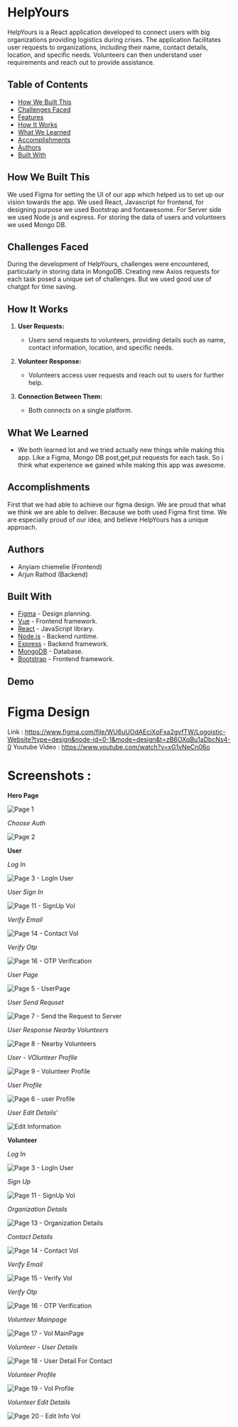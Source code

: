 # HelpYours

HelpYours is a React application developed to connect users with big organizations providing logistics during crises. The application facilitates user requests to organizations, including their name, contact details, location, and specific needs. Volunteers can then understand user requirements and reach out to provide assistance.

## Table of Contents

- [How We Built This](#how-we-built-this)
- [Challenges Faced](#challenges-faced)
- [Features](#features)
- [How It Works](#how-it-works)
- [What We Learned](#what-we-learned)
- [Accomplishments](#accomplishments)
- [Authors](#authors)
- [Built With](#built-with)

## How We Built This
We used Figma for setting the UI of our app which helped us to set up our vision towards the app. We used React, Javascript for frontend, for designing purpose we used Bootstrap and fontawesome. For Server side we used Node js and express. For storing the data of users and volunteers we used Mongo DB.

## Challenges Faced

During the development of HelpYours, challenges were encountered, particularly in storing data in MongoDB. Creating new Axios requests for each task posed a unique set of challenges. But we used good use of chatgpt for time saving.

## How It Works

1. **User Requests:**
   - Users send requests to volunteers, providing details such as name, contact information, location, and specific needs.

2. **Volunteer Response:**
   - Volunteers access user requests and reach out to users for further help.

3. **Connection Between Them:**
   - Both connects on a single platform.

## What We Learned
- We both learned lot and we tried actually new things while making this app. Like a Figma, Mongo DB post,get,put requests for each task. So i think what experience we gained while making this app was awesome. 

## Accomplishments
First that we had able to achieve our figma design. We are proud that what we think we are able to deliver. Because we both used Figma first time. We are especially proud of our idea, and believe HelpYours has a unique approach.

## Authors

- Anyiam chiemelie (Frontend)
- Arjun Rathod (Backend)

## Built With

- [Figma](https://www.figma.com/) - Design planning.
- [Vue](https://vuejs.org/) - Frontend framework.
- [React](https://reactjs.org/) - JavaScript library.
- [Node.js](https://nodejs.org/) - Backend runtime.
- [Express](https://expressjs.com/) - Backend framework.
- [MongoDB](https://www.mongodb.com/) - Database.
- [Bootstrap](https://getbootstrap.com/) - Frontend framework.

## Demo
# Figma Design 
Link : https://www.figma.com/file/WU6uUOdAEciXpFxa2gvfTW/Logoistic-Website?type=design&node-id=0-1&mode=design&t=zB6OXqBu1aDbcNs4-0
Youtube Video : https://www.youtube.com/watch?v=xG1vNeCn06o

# Screenshots :

**Hero Page**

![Page 1](https://github.com/arjunrathod91/logisticsapp/assets/138087179/b70028f8-cb5d-4a74-8ddf-c70faffb2181)

*Choose Auth*

![Page 2](https://github.com/arjunrathod91/logisticsapp/assets/138087179/7814daaa-c83b-451e-baed-c9c5019eb8f1)

**User** 

*Log In*

![Page 3 - LogIn User](https://github.com/arjunrathod91/logisticsapp/assets/138087179/56f5b7ba-ed65-4372-9bd0-8003f464c7be)

*User Sign In*

![Page 11 - SignUp Vol](https://github.com/arjunrathod91/logisticsapp/assets/138087179/710c388a-1e15-444d-aeb7-508ca6528f69)

*Verify Email*

![Page 14 - Contact Vol](https://github.com/arjunrathod91/logisticsapp/assets/138087179/9609573d-829d-49de-aa62-723a440d6500)

*Verify Otp*

![Page 16 - OTP Verification ](https://github.com/arjunrathod91/logisticsapp/assets/138087179/dd4bdc03-b674-438b-8107-8aab58edb7ea)

*User Page*

![Page 5 - UserPage](https://github.com/arjunrathod91/logisticsapp/assets/138087179/0083eedc-cc85-45f2-a04c-b4d8c6873bea)

*User Send Requset*

![Page 7 - Send the Request to Server](https://github.com/arjunrathod91/logisticsapp/assets/138087179/b3f34ff2-0737-4e3c-a649-f5049ff0046e)

*User Response Nearby Volunteers*

![Page 8 - Nearby  Volunteers](https://github.com/arjunrathod91/logisticsapp/assets/138087179/eb5e14df-1b8a-46d4-a59b-cd51d1ae487e)

*User - VOlunteer Profile*

![Page 9 - Volunteer Profile](https://github.com/arjunrathod91/logisticsapp/assets/138087179/6a766977-9586-4d38-b62f-764354257789)

*User Profile*

![Page 6 - user Profile](https://github.com/arjunrathod91/logisticsapp/assets/138087179/7c99fb62-e8f6-4221-8247-d8edf39cbe40)

*User Edit Details*'

![Edit Information](https://github.com/arjunrathod91/logisticsapp/assets/138087179/10eb7dc2-a2d5-40f9-a18b-89a6eb7cf3c1)

**Volunteer**

*Log In*

![Page 3 - LogIn User](https://github.com/arjunrathod91/logisticsapp/assets/138087179/8dd6a648-ba02-4af9-bbc6-39fe8dea7389)

*Sign Up*

![Page 11 - SignUp Vol](https://github.com/arjunrathod91/logisticsapp/assets/138087179/881a5296-9720-46e4-904e-1b830a78058c)

*Organization Details*

![Page 13 - Organization Details](https://github.com/arjunrathod91/logisticsapp/assets/138087179/b796f866-fe39-4cb3-941a-a1ce41b223c1)

*Contact Details*

![Page 14 - Contact Vol](https://github.com/arjunrathod91/logisticsapp/assets/138087179/9609573d-829d-49de-aa62-723a440d6500)

*Verify Email*

![Page 15 - Verify Vol](https://github.com/arjunrathod91/logisticsapp/assets/138087179/6a3e6c71-398a-4e8b-87d6-6c89041d40dc)

*Verify Otp*

![Page 16 - OTP Verification ](https://github.com/arjunrathod91/logisticsapp/assets/138087179/13b276be-d725-48f6-a232-a5a0dd49b820)

*Volunteer Mainpage*

![Page 17 - Vol MainPage](https://github.com/arjunrathod91/logisticsapp/assets/138087179/bb7a99b6-7465-498f-82c7-aa2434c93edf)

*Volunteer - User Details*

![Page 18 - User Detail For Contact](https://github.com/arjunrathod91/logisticsapp/assets/138087179/676bfb76-c38c-4ba3-9ecd-9f5475a92bc1)

*Volunteer Profile*

![Page 19 - Vol Profile](https://github.com/arjunrathod91/logisticsapp/assets/138087179/90817783-85d4-4688-8879-28de1b257a4c)

*Volunteer Edit Details*

![Page 20 - Edit Info Vol](https://github.com/arjunrathod91/logisticsapp/assets/138087179/2bc67c35-efb0-4903-b1b6-e9365bc192c3)


